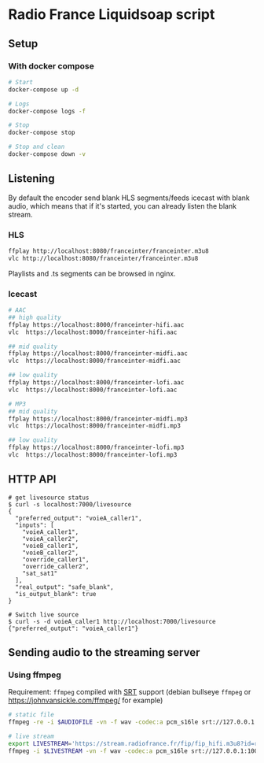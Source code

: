 # Radio France Liquidsoap script

## Setup

### With docker compose
```bash
# Start
docker-compose up -d

# Logs
docker-compose logs -f

# Stop
docker-compose stop

# Stop and clean
docker-compose down -v
```

## Listening

By default the encoder send blank HLS segments/feeds icecast with blank audio,
which means that if it's started, you can already listen the blank stream.

### HLS

```bash
ffplay http://localhost:8080/franceinter/franceinter.m3u8
vlc http://localhost:8080/franceinter/franceinter.m3u8
```

Playlists and .ts segments can be browsed in nginx.

### Icecast

```bash
# AAC
## high quality
ffplay https://localhost:8000/franceinter-hifi.aac
vlc  https://localhost:8000/franceinter-hifi.aac

## mid quality
ffplay https://localhost:8000/franceinter-midfi.aac
vlc  https://localhost:8000/franceinter-midfi.aac

## low quality
ffplay https://localhost:8000/franceinter-lofi.aac
vlc  https://localhost:8000/franceinter-lofi.aac

# MP3
## mid quality
ffplay https://localhost:8000/franceinter-midfi.mp3
vlc  https://localhost:8000/franceinter-midfi.mp3

## low quality
ffplay https://localhost:8000/franceinter-lofi.mp3
vlc  https://localhost:8000/franceinter-lofi.mp3
```

## HTTP API

```
# get livesource status
$ curl -s localhost:7000/livesource
{
  "preferred_output": "voieA_caller1",
  "inputs": [
    "voieA_caller1",
    "voieA_caller2",
    "voieB_caller1",
    "voieB_caller2",
    "override_caller1",
    "override_caller2",
    "sat_sat1"
  ],
  "real_output": "safe_blank",
  "is_output_blank": true
}

# Switch live source
$ curl -s -d voieA_caller1 http://localhost:7000/livesource
{"preferred_output": "voieA_caller1"}
```

## Sending audio to the streaming server

### Using ffmpeg

Requirement: `ffmpeg` compiled with [SRT](https://github.com/Haivision/srt)
support (debian bullseye `ffmpeg` or https://johnvansickle.com/ffmpeg/ for
example)

```bash
# static file
ffmpeg -re -i $AUDIOFILE -vn -f wav -codec:a pcm_s16le srt://127.0.0.1:10000

# live stream
export LIVESTREAM='https://stream.radiofrance.fr/fip/fip_hifi.m3u8?id=radiofrance'
ffmpeg -i $LIVESTREAM -vn -f wav -codec:a pcm_s16le srt://127.0.0.1:10000
```
